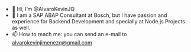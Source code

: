 - 👋 Hi, I’m @AlvaroKevinJQ
- 👀 I am a SAP ABAP Consultant at Bosch, but I have passion and experience for Backend Development and specially at Node.js Projects as well.
- 📫 How to reach me: you can send an e-mail to alvarokevinjimenezq@gmail.com
